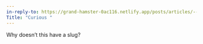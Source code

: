 ```yaml
---
in-reply-to: https://grand-hamster-0ac116.netlify.app/posts/articles/---/
Title: "Curious "
---
```

Why doesn’t this have a slug?